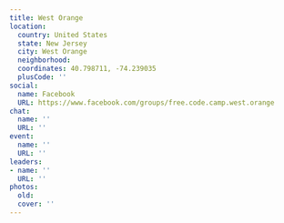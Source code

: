 ```yaml
---
title: West Orange
location:
  country: United States
  state: New Jersey
  city: West Orange
  neighborhood: 
  coordinates: 40.798711, -74.239035
  plusCode: ''
social:
  name: Facebook
  URL: https://www.facebook.com/groups/free.code.camp.west.orange
chat:
  name: ''
  URL: ''
event:
  name: ''
  URL: ''
leaders:
- name: ''
  URL: ''
photos:
  old: 
  cover: ''
---
```


